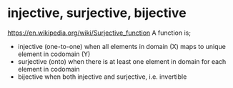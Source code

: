 
# injective, surjective, bijective
https://en.wikipedia.org/wiki/Surjective_function
A function is;
- injective (one-to-one) when all elements in domain (X) maps to unique element in codomain (Y)
- surjective (onto) when there is at least one element in domain for each element in codomain
- bijective when both injective and surjective, i.e. invertible